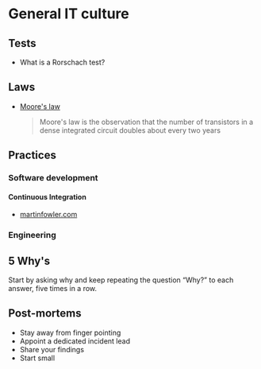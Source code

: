 # General IT culture

## Tests

* What is a Rorschach test?

## Laws

* [Moore's law](https://en.wikipedia.org/wiki/Moore's_law)

  > Moore's law is the observation that the number of transistors in a dense integrated circuit doubles about every two years

## Practices

### Software development

#### Continuous Integration

* [martinfowler.com](https://martinfowler.com/articles/continuousIntegration.html)

### Engineering

## 5 Why's

Start by asking why and keep repeating the question “Why?” to each answer, five times in a row.

## Post-mortems

* Stay away from finger pointing
* Appoint a dedicated incident lead
* Share your findings
* Start small
